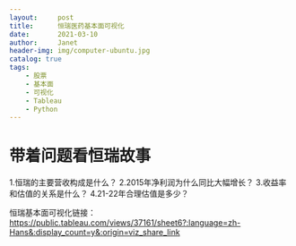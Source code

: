 ```yaml
---
layout:     post
title:      恒瑞医药基本面可视化
date:       2021-03-10
author:     Janet
header-img: img/computer-ubuntu.jpg
catalog: true
tags:
    - 股票
    - 基本面
    - 可视化
    - Tableau
    - Python
---
```



# 带着问题看恒瑞故事

1.恒瑞的主要营收构成是什么？
2.2015年净利润为什么同比大幅增长？
3.收益率和估值的关系是什么？
4.21-22年合理估值是多少？

恒瑞基本面可视化链接：
https://public.tableau.com/views/37161/sheet6?:language=zh-Hans&:display_count=y&:origin=viz_share_link












